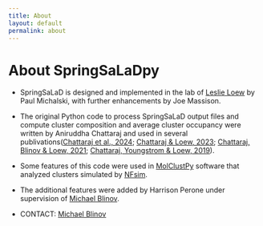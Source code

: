 ```yaml
---
title: About
layout: default
permalink: about
---
```


# About SpringSaLaDpy

* SpringSaLaD is designed and implemented in the lab of 
[Leslie Loew](https://facultydirectory.uchc.edu/profile?profileId=Loew-Leslie) by Paul Michalski, 
with further enhancements by Joe Massison.

* The original Python code to process SpringSaLaD output files and compute cluster composition and 
average cluster occupancy were written by Aniruddha Chattaraj and used in 
several publivations([Chattaraj et al., 2024](https://pubmed.ncbi.nlm.nih.gov/39046778/); 
[Chattaraj & Loew, 2023](https://pubmed.ncbi.nlm.nih.gov/36987392/);
[Chattaraj, Blinov & Loew, 2021](https://pubmed.ncbi.nlm.nih.gov/34236318/);
[Chattaraj, Youngstrom & Loew, 2019](https://pubmed.ncbi.nlm.nih.gov/30661665/)).

* Some features of this code were used in [MolClustPy](http://molclustpy.github.io) software 
that analyzed clusters simulated by [NFsim](https://michaelsneddon.net/nfsim/).

* The additional features were added by Harrison Perone under supervision of 
[Michael Blinov](https://health.uconn.edu/blinov-lab/).

* CONTACT: [Michael Blinov](blinov@uchc.edu)



